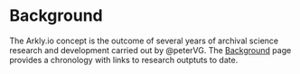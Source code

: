# Background
The Arkly.io concept is the outcome of several years of archival science research and development carried out by @peterVG.
The [Background](Background) page provides a chronology with links to research outptuts to date.
